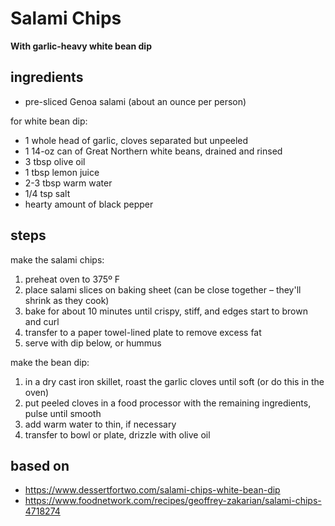 # Salami Chips  
**With garlic-heavy white bean dip**

## ingredients
* pre-sliced Genoa salami (about an ounce per person)  

for white bean dip:  
* 1 whole head of garlic, cloves separated but unpeeled  
* 1 14-oz can of Great Northern white beans, drained and rinsed  
* 3 tbsp olive oil  
* 1 tbsp lemon juice  
* 2-3 tbsp warm water  
* 1/4 tsp salt  
* hearty amount of black pepper  

## steps  

make the salami chips:  
1. preheat oven to 375º F  
2. place salami slices on baking sheet (can be close together – they'll shrink as they cook)  
3. bake for about 10 minutes until crispy, stiff, and edges start to brown and curl  
4. transfer to a paper towel-lined plate to remove excess fat  
5. serve with dip below, or hummus  

make the bean dip:  
1. in a dry cast iron skillet, roast the garlic cloves until soft (or do this in the oven)  
2. put peeled cloves in a food processor with the remaining ingredients, pulse until smooth  
3. add warm water to thin, if necessary  
4. transfer to bowl or plate, drizzle with olive oil  

## based on  
* https://www.dessertfortwo.com/salami-chips-white-bean-dip  
* https://www.foodnetwork.com/recipes/geoffrey-zakarian/salami-chips-4718274  

